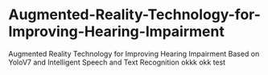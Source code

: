 # Augmented-Reality-Technology-for-Improving-Hearing-Impairment
Augmented Reality Technology for Improving Hearing Impairment Based on YoloV7 and Intelligent Speech and Text Recognition
okkk
okk
test
